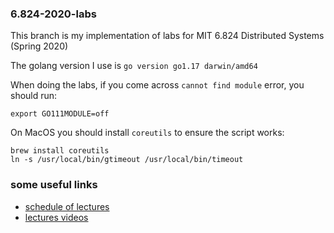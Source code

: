 ### 6.824-2020-labs

This branch is my implementation of labs for MIT 6.824 Distributed Systems (Spring 2020)

The golang version I use is `go version go1.17 darwin/amd64`

When doing the labs, if you come across `cannot find module` error, you should run:

```
export GO111MODULE=off
```

On MacOS you should install `coreutils` to ensure the script works:

```
brew install coreutils
ln -s /usr/local/bin/gtimeout /usr/local/bin/timeout
```

### some useful links

- [schedule of lectures](http://nil.lcs.mit.edu/6.824/2020/schedule.html)
- [lectures videos](https://www.youtube.com/playlist?list=PLrw6a1wE39_tb2fErI4-WkMbsvGQk9_UB)